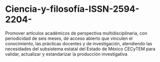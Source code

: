 # Ciencia-y-filosofía-ISSN-2594-2204-
Promover artículos académicos de perspectiva multidisciplinaria, con periodicidad de seis meses, de acceso abierto que vinculen el conocimiento, las prácticas docentes y de investigación, atendiendo las necesidades del subsistema estatal del Estado de México CECyTEM para validar, actualizar y estandarizar la producción investigativa 
